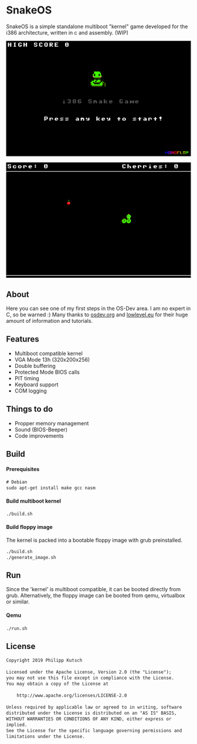 # SnakeOS
SnakeOS is a simple standalone multiboot "kernel" game developed for the i386 architecture, written in c and assembly. (WIP)

![SnakeOS gif](resources/images/snake1.png)

![SnakeOS gif](resources/images/snake.gif)

## About
Here you can see one of my first steps in the OS-Dev area. I am no expert in C, so be warned :) Many thanks to [osdev.org](https://wiki.osdev.org/Main_Page) and [lowlevel.eu](http://www.lowlevel.eu/wiki/Lowlevel:Portal) for their huge amount of information and tutorials.

## Features
+ Multiboot compatible kernel
+ VGA Mode 13h (320x200x256)
+ Double buffering
+ Protected Mode BIOS calls
+ PIT timing
+ Keyboard support
+ COM logging

## Things to do
+ Propper memory management
+ Sound (BIOS-Beeper)
+ Code improvements

## Build
#### Prerequisites
```
# Debian
sudo apt-get install make gcc nasm
```
#### Build multiboot kernel
```
./build.sh
```

#### Build floppy image
The kernel is packed into a bootable floppy image with grub preinstalled.
```
./build.sh
./generate_image.sh
```

## Run
Since the 'kernel' is multiboot compatible, it can be booted directly from grub. Alternatively, the floppy image can be booted from qemu, virtualbox or similar.

#### Qemu
```
./run.sh
```


License
-------
```
Copyright 2019 Philipp Kutsch

Licensed under the Apache License, Version 2.0 (the "License");
you may not use this file except in compliance with the License.
You may obtain a copy of the License at

    http://www.apache.org/licenses/LICENSE-2.0

Unless required by applicable law or agreed to in writing, software
distributed under the License is distributed on an "AS IS" BASIS,
WITHOUT WARRANTIES OR CONDITIONS OF ANY KIND, either express or implied.
See the License for the specific language governing permissions and
limitations under the License.
```
